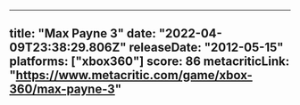 
---
title: "Max Payne 3"
date: "2022-04-09T23:38:29.806Z"
releaseDate: "2012-05-15"
platforms: ["xbox360"]
score: 86
metacriticLink: "https://www.metacritic.com/game/xbox-360/max-payne-3"
---
